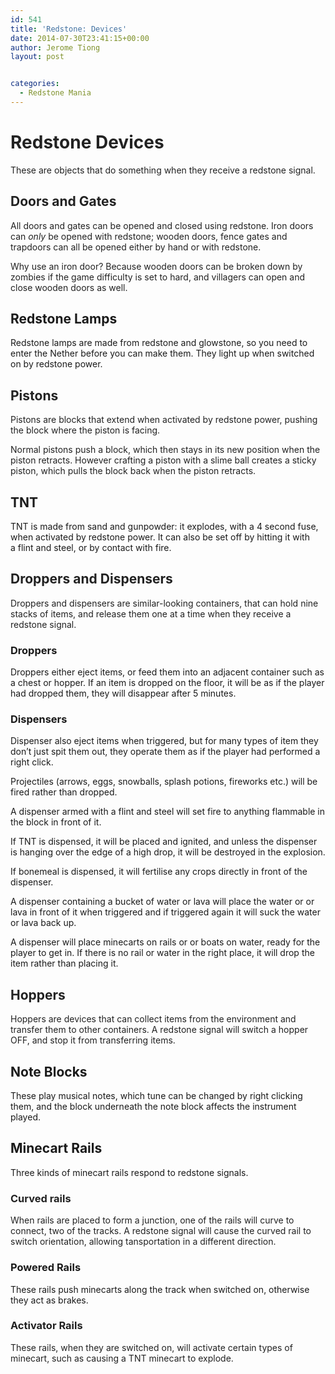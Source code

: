 ```yaml
---
id: 541
title: 'Redstone: Devices'
date: 2014-07-30T23:41:15+00:00
author: Jerome Tiong
layout: post


categories:
  - Redstone Mania
---
```

<h1 style="color: #222222;">
  Redstone Devices
</h1>

<p style="color: #222222;">
  These are objects that do something when they receive a redstone signal.
</p>

<h2 id="doors-and-gates" style="color: #222222;">
  Doors and Gates
</h2>

<p style="color: #222222;">
  All doors and gates can be opened and closed using redstone. Iron doors can <em>only </em>be opened with redstone; wooden doors, fence gates and trapdoors can all be opened either by hand or with redstone.
</p>

<p style="color: #222222;">
  Why use an iron door? Because wooden doors can be broken down by zombies if the game difficulty is set to hard, and villagers can open and close wooden doors as well.
</p>

<div class="tagged">
  <h2 id="redstone-lamps">
    Redstone Lamps
  </h2>
  
  <p>
    Redstone lamps are made from redstone and glowstone, so you need to enter the Nether before you can make them. They light up when switched on by redstone power.
  </p>
</div>

<div class="tagged">
</div>

<div class="tagged">
  <div class="tagged" style="color: #222222;">
    <h2 id="pistons">
      Pistons
    </h2>
  </div>
  
  <p style="color: #222222;">
    Pistons are blocks that extend when activated by redstone power, pushing the block where the piston is facing.
  </p>
  
  <p style="color: #222222;">
    Normal pistons push a block, which then stays in its new position when the piston retracts. However crafting a piston with a slime ball creates a sticky piston, which pulls the block back when the piston retracts.
  </p>
  
  <div class="tagged">
    <h2 id="tnt">
      TNT
    </h2>
  </div>
  
  <p>
    TNT is made from sand and gunpowder: it explodes, with a 4 second fuse, when activated by redstone power. It can also be set off by hitting it with a flint and steel, or by contact with fire.
  </p>
  
  <h2 id="droppers-and-dispensers" style="color: #222222;">
    Droppers and Dispensers
  </h2>
  
  <p style="color: #222222;">
    Droppers and dispensers are similar-looking containers, that can hold nine stacks of items, and release them one at a time when they receive a redstone signal.
  </p>
  
  <div class="tagged">
    <h3 id="droppers">
      <strong>Droppers</strong>
    </h3>
  </div>
  
  <p>
    Droppers either eject items, or feed them into an adjacent container such as a chest or hopper. If an item is dropped on the floor, it will be as if the player had dropped them, they will disappear after 5 minutes.
  </p>
  
  <div class="tagged">
    <h3 id="dispensers">
      <strong>Dispensers</strong>
    </h3>
  </div>
  
  <p>
    Dispenser also eject items when triggered, but for many types of item they don&#8217;t just spit them out, they operate them as if the player had performed a right click.
  </p>
  
  <p>
    Projectiles (arrows, eggs, snowballs, splash potions, fireworks etc.) will be fired rather than dropped.
  </p>
  
  <p>
    A dispenser armed with a flint and steel will set fire to anything flammable in the block in front of it.
  </p>
  
  <p>
    If TNT is dispensed, it will be placed and ignited, and unless the dispenser is hanging over the edge of a high drop, it will be destroyed in the explosion.
  </p>
  
  <p>
    If bonemeal is dispensed, it will fertilise any crops directly in front of the dispenser.
  </p>
  
  <p>
    A dispenser containing a bucket of water or lava will place the water or or lava in front of it when triggered and if triggered again it will suck the water or lava back up.
  </p>
  
  <p>
    A dispenser will place minecarts on rails or or boats on water, ready for the player to get in. If there is no rail or water in the right place, it will drop the item rather than placing it.
  </p>
  
  <div class="tagged" style="color: #222222;">
    <h2 id="hoppers">
      Hoppers
    </h2>
  </div>
  
  <p style="color: #222222;">
    Hoppers are devices that can collect items from the environment and transfer them to other containers. A redstone signal will switch a hopper OFF, and stop it from transferring items.
  </p>
  
  <div class="tagged">
    <h2 id="note-blocks">
      Note Blocks
    </h2>
  </div>
  
  <p>
    These play musical notes, which tune can be changed by right clicking them, and the block underneath the note block affects the instrument played.
  </p>
  
  <h2 id="minecart-rails">
    Minecart Rails
  </h2>
  
  <p>
    Three kinds of minecart rails respond to redstone signals.
  </p>
  
  <h3 id="curved-rails" style="color: #222222;">
    Curved rails
  </h3>
  
  <p style="color: #222222;">
    When rails are placed to form a junction, one of the rails will curve to connect, two of the tracks. A redstone signal will cause the curved rail to switch orientation, allowing tansportation in a different direction.
  </p>
  
  <div class="tagged">
    <h3 id="powered-rails">
      Powered Rails
    </h3>
  </div>
  
  <p>
    These rails push minecarts along the track when switched on, otherwise they act as brakes.
  </p>
  
  <div class="tagged" style="color: #222222;">
    <h3 id="activator-rails">
      Activator Rails
    </h3>
  </div>
  
  <p style="color: #222222;">
    These rails, when they are switched on, will activate certain types of minecart, such as causing a TNT minecart to explode.
  </p>
</div>